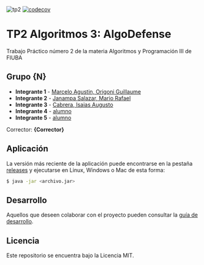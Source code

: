 ![tp2](https://github.com/GiaWong/Algo3_TP2_1C2023/actions/workflows/build.yml/badge.svg) [![codecov](https://codecov.io/gh/GiaWong/Algo3_TP2_1C2023/branch/master/graph/badge.svg)](https://codecov.io/gh/GiaWong/Algo3_TP2_1C2023)

# TP2 Algoritmos 3: AlgoDefense 

Trabajo Práctico número 2 de la materia Algoritmos y Programación III de FIUBA

## Grupo {N}

* **Integrante 1** - [Marcelo Agustin, Origoni Guillaume](https://github.com/MarceloAgustinOrigoniGuillaume)
* **Integrante 2** - [Janampa Salazar, Mario Rafael](https://github.com/Dayrustz7u7)
* **Integrante 3** - [Cabrera, Isaias Augusto](https://github.com/isaiascabreraa)
* **Integrante 4** - [alumno](github)
* **Integrante 5** - [alumno](github)

Corrector: **{Corrector}**

## Aplicación

La versión más reciente de la aplicación puede encontrarse en la pestaña [releases](https://github.com/GiaWong/Algo3_TP2_1C2023/releases/latest) y ejecutarse en Linux, Windows o Mac de esta forma:

```bash
$ java -jar <archivo.jar>
```

## Desarrollo

Aquellos que deseen colaborar con el proyecto pueden consultar la [guía de desarrollo](./docs/Desarrollo.md).

## Licencia

Este repositorio se encuentra bajo la Licencia MIT.
